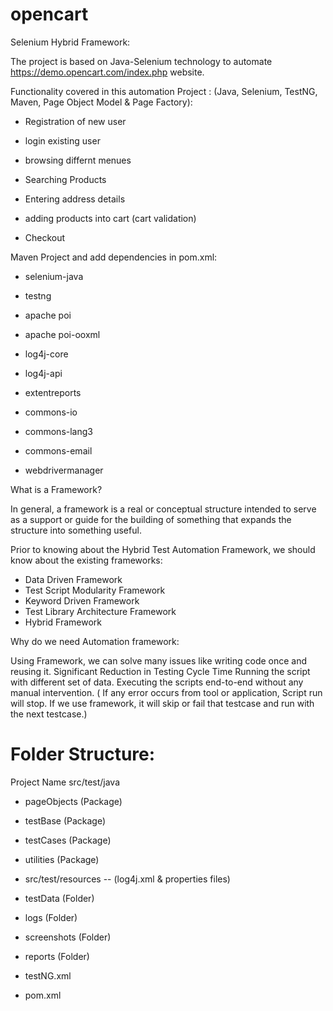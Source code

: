 # opencart
Selenium Hybrid Framework:

The project is based on Java-Selenium technology to automate https://demo.opencart.com/index.php website. 

Functionality covered in this automation Project : (Java, Selenium, TestNG, Maven, Page Object Model & Page Factory):

- Registration of new user

- login existing user

- browsing differnt menues

- Searching Products

- Entering address details

- adding products into cart (cart validation)

- Checkout

Maven Project and add dependencies in pom.xml:

- selenium-java

- testng

- apache poi

- apache poi-ooxml

- log4j-core

- log4j-api

- extentreports

- commons-io

- commons-lang3

- commons-email

- webdrivermanager

What is a Framework?

In general, a framework is a real or conceptual structure intended to serve as a support or guide for the building of something that expands the structure into something useful.

Prior to knowing about the Hybrid Test Automation Framework, we should know about the existing frameworks:

- Data Driven Framework
- Test Script Modularity Framework
- Keyword Driven Framework
- Test Library Architecture Framework
- Hybrid Framework

Why do we need Automation framework:

Using Framework, we can solve many issues like writing code once and reusing it. Significant Reduction in Testing Cycle Time
Running the script with different set of data. Executing the scripts end-to-end without any manual intervention. ( If any error occurs from tool or application, Script run will stop. If we use framework, it will skip or fail that testcase and run with the next testcase.)

Folder Structure:
=================
Project Name
src/test/java

- pageObjects (Package)

- testBase (Package)

- testCases (Package)

- utilities (Package)

- src/test/resources -- (log4j.xml & properties files)

- testData (Folder)

- logs (Folder)

- screenshots (Folder)

- reports (Folder)

- testNG.xml

- pom.xml
